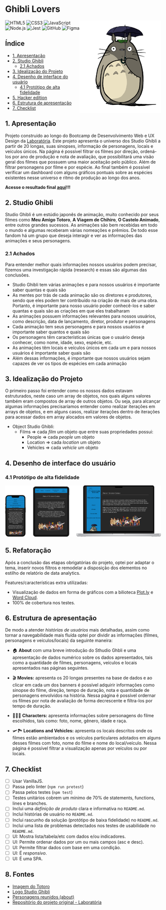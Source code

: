 # **Ghibli Lovers**
<img align='right' src="totoro.png" style="height: 300px">
<div>
 <img src="https://cdn.jsdelivr.net/gh/devicons/devicon/icons/html5/html5-original.svg" alt="HTML5" style="height: 30px;"/>
 <img src="https://cdn.jsdelivr.net/gh/devicons/devicon/icons/css3/css3-original.svg" alt="CSS3" style="height: 30px;"/>
 <img src="https://cdn.jsdelivr.net/gh/devicons/devicon/icons/javascript/javascript-original.svg" alt="JavaScript" style="height: 30px;"/>
 <img src="https://cdn.jsdelivr.net/gh/devicons/devicon/icons/nodejs/nodejs-plain.svg" alt="Node.js" style="height: 30px;"/>
 <img src="https://cdn.jsdelivr.net/gh/devicons/devicon/icons/jest/jest-plain.svg" alt="Jest" style="height: 30px;"/> 
 <img src="https://cdn.jsdelivr.net/gh/devicons/devicon/icons/github/github-original.svg" alt="GitHub" style="height: 30px;"/> 
 <img src="https://cdn.jsdelivr.net/gh/devicons/devicon/icons/figma/figma-original.svg" alt="Figma" style="height: 30px;"/>
</div>


## **Índice**

* [1. Apresentação](#1-apresentação)
* [2. Studio Ghibli](#2-studio-ghibli)
  * [2.1 Achados](#21-achados)
* [3. Idealização do Projeto](#3-idealização-do-projeto)
* [4. Desenho de interface do usuário](#4-desenho-de-interface-do-usuário)
  * [4.1 Protótipo de alta fidelidade](#41-protótipo-de-alta-fidelidade)
* [5. Hacker edition](#5-hacker-edition)
* [6. Estrutura de apresentação](#6-estrutura-de-apresentação)
* [7. Checklist](#7-checklist)

## **1. Apresentação**

Projeto construido ao longo do Bootcamp de Desenvolvimento Web e UX Design da [Laboratória](https://hub.laboratoria.la/br/10-coisas-que-voce-precisa-saber-sobre-o-bootcamp). Este projeto apresenta o universo dos Studio Ghibli a partir de 20 longas, suas sinopses, informação de personagens, locais e veículos únicos. Na página é possível filtrar os filmes por direção, ordená-los por ano de produção e nota de avaliação, que possibilitará uma visão geral dos filmes que possuem uma maior aceitação pelo público. Além de filtrar personagens por filme e por espécie. Ao final também é possível verificar um dashboard com alguns gráficos pontuais sobre as espécies existentes nesse universo e ritmo de produção ao longo dos anos.

**Acesse o resultado final [aqui](https://dashboard-ghibli.netlify.app/#)!!!**

## **2. Studio Ghibli**

Studio Ghibli é um estúdio japonês de animação, muito
conhecido por seus filmes como **Meu Amigo Totoro**,
**A Viagem de Chihiro**, **O Castelo Animado**, entre outros grandes sucessos.
As animações são bem recebidas em todo o mundo e algumas receberam
várias nomeações e prêmios. De todo esse fandom há um grupo que deseja
interagir e ver as informações das animações e seus personagens.

### 2.1 Achados

Para entender melhor quais informações nossos usuários podem precisar,
fizemos uma investigação rápida (research) e essas são algumas das conclusões.

- Studio Ghibli tem várias animações e para nossos usuários é importante
saber quantas e quais são
- As mentes por trás de cada animação são os diretores e produtores,
sendo que eles podem ter contribuído
na criação de mais de uma obra. Portanto, é importante
para nosso usuário poder conhecê-los e saber quantas e quais são as criações
em que eles trabalharam
- As animações possuem informações relevantes para nossos usuários, como
descrição, data de lançamento, diretor, produtor e personagens
- Cada animação tem seus personagens e para nossos usuários é importante
saber quantos e quais são
- Os personagens têm características únicas que o usuário deseja conhecer, como
nome, idade, sexo, espécie, etc.
- As animações têm locais e veículos únicos em cada um e para nossos usuários é
importante saber quais são
- Além dessas informações, é importante que nossos usuários sejam capazes de
ver os tipos de espécies em cada animação

## **3. Idealização do Projeto**

O primeiro passo foi entender como os nossos dados estavam estruturados, neste caso um array de objetos, nos quais alguns valores também eram compostos de array de outros objetos. Ou seja, para alcançar algumas informações precisaríamos entender como realizar iterações em arrays de objetos, e em alguns casos, realizar iterações dentro de iterações para acessar dados em array alocados em valores de objetos. 

- Object Studio Ghibli:
  - Films => cada *film* um objeto que entre suas propriedades possui:
    - People => cada *people* um objeto
    - Location => cada *location* um objeto
    - Vehicles => cada *vehicle* um objeto

## **4. Desenho de interface do usuário**

### 4.1 Protótipo de alta fidelidade

![Prototipos de alta fidelidade](prototipos-alta-fidelidade.png)

## **5. Refatoração**

Após a conclusão das etapas obrigatórias do projeto, optei por adaptar o tema, inserir novos
filtros e remodelar a disposição dos elementos no estilho de relatório de data analytics.

Features/características extra utilizadas:

* Visualização de dados em forma de gráficos com a bilioteca
[Plot.ly](https://plotly.com/javascript/) e [Word Cloud](https://www.jasondavies.com/wordcloud/).
* 100% de cobertura nos testes.

## **6. Estrutura de apresentação**

De modo a atender *histórias de usuários* mais detalhadas, assim como tornar a navegabilidade mais fluída optei por dividir as informações (filmes, personagens e veículos/locais) da seguinte maneira:

- 🏠 **About** com uma breve introdução do Sthudio Ghbli e uma apresentação de dados numérico sobre os dados apresentados, tais como a quantidade de filmes, personagens, veículos e locais apresentados nas páginas seguintes.

- 🎬 **Movies:** apresenta os 20 longas presentes na base de dados e ao clicar em cada um dos banners é possível adquirir informações como sinopse do filme, direção, tempo de duração, nota e quantidade de personagens envolvidos na história. Nessa página é possível ordernar os filmes por nota de avaliação de forma decrescente e filtra-los por tempo de duração.

- 🦸🏾‍♀️ **Characters:** apresenta informações sobre personagens do filme escolhidos, tais como: foto, nome, gênero, idade e raça.

- 🛩️🏞️ **Locations and Vehicles:** apresenta os locais descritos onde os filmes estão ambientados e os veículos particulares adotados em alguns desses filmes com foto, nome do filme e nome do local/veículo. Nessa página é possível filtrar a visualização apenas por veículos ou por locais.

## **7. Checklist**

* [ ] Usar VanillaJS.
* [ ] Passa pelo linter (`npm run pretest`)
* [ ] Passa pelos testes (`npm test`)
* [ ] Testes unitários cobrem um mínimo de 70% de statements, functions, lines e
  branches.
* [ ] Inclui uma _definição de produto_ clara e informativa no `README.md`.
* [ ] Inclui histórias de usuário no `README.md`.
* [ ] Inclui rascunho da solução (protótipo de baixa fidelidade) no `README.md`.
* [ ] Inclui uma lista de problemas detectados nos testes de usabilidade no
  `README.md`.
* [ ] UI: Mostra lista/tabela/etc com dados e/ou indicadores.
* [ ] UI: Permite ordenar dados por um ou mais campos (asc e desc).
* [ ] UI: Permite filtrar dados com base em uma condição.
* [ ] UI: É _responsivo_.
* [ ] UI: É uma SPA.

## **8. Fontes**

* [Imagem do Totoro](https://www.hiclipart.com/free-transparent-background-png-clipart-iitvw)
* [Logo Studio Ghibli](https://www.ghibli.jp/)
* [Personagens reunidos (about)](https://www.hiclipart.com/free-transparent-background-png-clipart-yknzp)
* [Repositório do projeto original - Laboratória](https://github.com/Laboratoria/SAP008-data-lovers)
